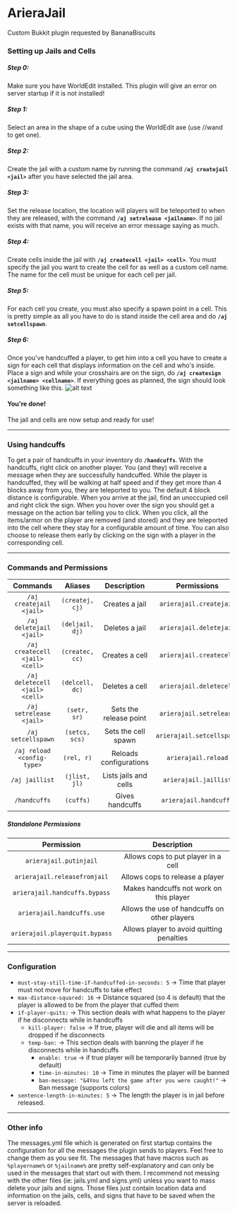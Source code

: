 # ArieraJail
Custom Bukkit plugin requested by BananaBiscuits

### Setting up Jails and Cells
##### Step 0:
Make sure you have WorldEdit installed. This plugin will give an error on server startup if it is not installed!

##### Step 1:
Select an area in the shape of a cube using the WorldEdit axe (use //wand to get one).

##### Step 2:
Create the jail with a custom name by running the command __`/aj createjail <jail>`__ after you have selected the jail area.

##### Step 3:
Set the release location, the location will players will be teleported to when they are released, with the command __`/aj setrelease <jailname>`__. If no jail exists with that name, you will receive an error message saying as much.

##### Step 4:
Create cells inside the jail with __`/aj createcell <jail> <cell>`__. You must specify the jail you want to create the cell for as well as a custom cell name. The name for the cell must be unique for each cell per jail.

##### Step 5:
For each cell you create, you must also specify a spawn point in a cell. This is pretty simple as all you have to do is stand inside the cell area and do __`/aj setcellspawn`__.

##### Step 6:
Once you've handcuffed a player, to get him into a cell you have to create a sign for each cell that displays information on the cell and who's inside. Place a sign and while your crosshairs are on the sign, do __`/aj createsign <jailname> <cellname>`__. If everything goes as planned, the sign should look something like this.
![alt text](http://i.imgur.com/jdZ5Kc3.png "Example Sign")

#### You're done!
The jail and cells are now setup and ready for use!

---

### Using handcuffs
To get a pair of handcuffs in your inventory do __`/handcuffs`__. With the handcuffs, right click on another player. You (and they) will receive a message when they are successfully handcuffed. While the player is handcuffed, they will be walking at half speed and if they get more than 4 blocks away from you, they are teleported to you. The default 4 block distance is configurable. When you arrive at the jail, find an unoccupied cell and right click the sign. When you hover over the sign you should get a message on the action bar telling you to click. When you click, all the items/armor on the player are removed (and stored) and they are teleported into the cell where they stay for a configurable amount of time. You can also choose to release them early by clicking on the sign with a player in the corresponding cell.

---

### Commands and Permissions
|Commands     | Aliases      |Description  |Permissions |
|:------------:|:------------:|:-----------:|:-----------:|
|`/aj createjail <jail>`|`(createj, cj)`|Creates a jail|`arierajail.createjail`|
|`/aj deletejail <jail>`|`(deljail, dj)`|Deletes a jail|`arierajail.deletejail`|
|`/aj createcell <jail> <cell>`|`(createc, cc)`|Creates a cell|`arierajail.createcell`|
|`/aj deletecell <jail> <cell>`|`(delcell, dc)`|Deletes a cell|`arierajail.deletecell`|
|`/aj setrelease <jail>`|`(setr, sr)`|Sets the release point|`arierajail.setrelease`|
|`/aj setcellspawn`|`(setcs, scs)`|Sets the cell spawn|`arierajail.setcellspawn`|
|`/aj reload <config-type>`|`(rel, r)`|Reloads configurations|`arierajail.reload`|
|`/aj jaillist`|`(jlist, jl)`|Lists jails and cells|`arierajail.jaillist`|
|`/handcuffs`|`(cuffs)`|Gives handcuffs|`arierajail.handcuffs`|

##### Standalone Permissions
|Permission|Description|
|:--------:|:---------:|
|`arierajail.putinjail`|Allows cops to put player in a cell|
|`arierajail.releasefromjail`|Allows cops to release a player|
|`arierajail.handcuffs.bypass`|Makes handcuffs not work on this player|
|`arierajail.handcuffs.use`|Allows the use of handcuffs on other players|
|`arierajail.playerquit.bypass`|Allows player to avoid quitting penalties|

---

### Configuration
* `must-stay-still-time-if-handcuffed-in-seconds: 5` -> Time that player must not move for handcuffs to take effect
* `max-distance-squared: 16` -> Distance squared (so 4 is default) that the player is allowed to be from the player that cuffed them
* `if-player-quits:` -> This section deals with what happens to the player if he disconnects while in handcuffs
    * `kill-player: false` -> If true, player will die and all items will be dropped if he disconnects
    * `temp-ban:` -> This section deals with banning the player if he disconnects while in handcuffs
        * `enable: true` -> if true player will be temporarily banned (true by default)
        * `time-in-minutes: 10` -> Time in minutes the player will be banned
        * `ban-message: "&4You left the game after you were caught!"` -> Ban message (supports colors)
* `sentence-length-in-minutes: 5` -> The length the player is in jail before released.

---

### Other info
The messages.yml file which is generated on first startup contains the configuration for all the messages the plugin sends to players. Feel free to change them as you see fit. The messages that have macros such as `%playername%` or `%jailname%` are pretty self-explanatory and can only be used in the messages that start out with them. I recommend not messing with the other files (ie: jails.yml and signs.yml) unless you want to mass delete your jails and signs. Those files just contain location data and information on the jails, cells, and signs that have to be saved when the server is reloaded.
